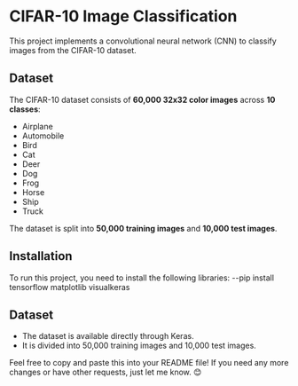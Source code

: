 # CIFAR-10 Image Classification

This project implements a convolutional neural network (CNN) to classify images from the CIFAR-10 dataset.

## Dataset

The CIFAR-10 dataset consists of **60,000 32x32 color images** across **10 classes**:
- Airplane
- Automobile
- Bird
- Cat
- Deer
- Dog
- Frog
- Horse
- Ship
- Truck

The dataset is split into **50,000 training images** and **10,000 test images**.

## Installation
To run this project, you need to install the following libraries:
--pip install tensorflow matplotlib visualkeras

## Dataset
- The dataset is available directly through Keras.
- It is divided into 50,000 training images and 10,000 test images.

Feel free to copy and paste this into your README file! If you need any more changes or have other requests, just let me know. 😊
